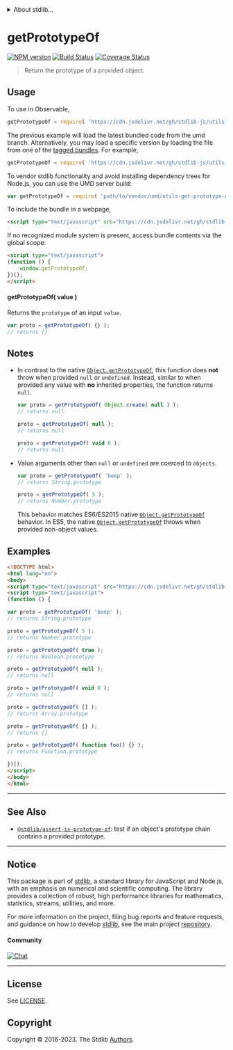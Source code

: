 <!--

@license Apache-2.0

Copyright (c) 2018 The Stdlib Authors.

Licensed under the Apache License, Version 2.0 (the "License");
you may not use this file except in compliance with the License.
You may obtain a copy of the License at

   http://www.apache.org/licenses/LICENSE-2.0

Unless required by applicable law or agreed to in writing, software
distributed under the License is distributed on an "AS IS" BASIS,
WITHOUT WARRANTIES OR CONDITIONS OF ANY KIND, either express or implied.
See the License for the specific language governing permissions and
limitations under the License.

-->


<details>
  <summary>
    About stdlib...
  </summary>
  <p>We believe in a future in which the web is a preferred environment for numerical computation. To help realize this future, we've built stdlib. stdlib is a standard library, with an emphasis on numerical and scientific computation, written in JavaScript (and C) for execution in browsers and in Node.js.</p>
  <p>The library is fully decomposable, being architected in such a way that you can swap out and mix and match APIs and functionality to cater to your exact preferences and use cases.</p>
  <p>When you use stdlib, you can be absolutely certain that you are using the most thorough, rigorous, well-written, studied, documented, tested, measured, and high-quality code out there.</p>
  <p>To join us in bringing numerical computing to the web, get started by checking us out on <a href="https://github.com/stdlib-js/stdlib">GitHub</a>, and please consider <a href="https://opencollective.com/stdlib">financially supporting stdlib</a>. We greatly appreciate your continued support!</p>
</details>

# getPrototypeOf

[![NPM version][npm-image]][npm-url] [![Build Status][test-image]][test-url] [![Coverage Status][coverage-image]][coverage-url] <!-- [![dependencies][dependencies-image]][dependencies-url] -->

> Return the prototype of a provided object.



<section class="usage">

## Usage

To use in Observable,

```javascript
getPrototypeOf = require( 'https://cdn.jsdelivr.net/gh/stdlib-js/utils-get-prototype-of@umd/browser.js' )
```
The previous example will load the latest bundled code from the umd branch. Alternatively, you may load a specific version by loading the file from one of the [tagged bundles](https://github.com/stdlib-js/utils-get-prototype-of/tags). For example,

```javascript
getPrototypeOf = require( 'https://cdn.jsdelivr.net/gh/stdlib-js/utils-get-prototype-of@v0.1.1-umd/browser.js' )
```

To vendor stdlib functionality and avoid installing dependency trees for Node.js, you can use the UMD server build:

```javascript
var getPrototypeOf = require( 'path/to/vendor/umd/utils-get-prototype-of/index.js' )
```

To include the bundle in a webpage,

```html
<script type="text/javascript" src="https://cdn.jsdelivr.net/gh/stdlib-js/utils-get-prototype-of@umd/browser.js"></script>
```

If no recognized module system is present, access bundle contents via the global scope:

```html
<script type="text/javascript">
(function () {
    window.getPrototypeOf;
})();
</script>
```

#### getPrototypeOf( value )

Returns the `prototype` of an input `value`.

```javascript
var proto = getPrototypeOf( {} );
// returns {}
```

</section>

<!-- /.usage -->

<section class="notes">

## Notes

-   In contrast to the native [`Object.getPrototypeOf`][object-get-prototype-of], this function does **not** throw when provided `null` or `undefined`. Instead, similar to when provided any value with **no** inherited properties, the function returns `null`.

    ```javascript
    var proto = getPrototypeOf( Object.create( null ) );
    // returns null

    proto = getPrototypeOf( null );
    // returns null

    proto = getPrototypeOf( void 0 );
    // returns null
    ```

-   Value arguments other than `null` or `undefined` are coerced to `objects`.

    ```javascript
    var proto = getPrototypeOf( 'beep' );
    // returns String.prototype

    proto = getPrototypeOf( 5 );
    // returns Number.prototype
    ```

    This behavior matches ES6/ES2015 native [`Object.getPrototypeOf`][object-get-prototype-of] behavior. In ES5, the native [`Object.getPrototypeOf`][object-get-prototype-of] throws when provided non-object values.

</section>

<!-- /.notes -->

<section class="examples">

## Examples

<!-- eslint-disable no-restricted-syntax, no-empty-function -->

<!-- eslint no-undef: "error" -->

```html
<!DOCTYPE html>
<html lang="en">
<body>
<script type="text/javascript" src="https://cdn.jsdelivr.net/gh/stdlib-js/utils-get-prototype-of@umd/browser.js"></script>
<script type="text/javascript">
(function () {

var proto = getPrototypeOf( 'beep' );
// returns String.prototype

proto = getPrototypeOf( 5 );
// returns Number.prototype

proto = getPrototypeOf( true );
// returns Boolean.prototype

proto = getPrototypeOf( null );
// returns null

proto = getPrototypeOf( void 0 );
// returns null

proto = getPrototypeOf( [] );
// returns Array.prototype

proto = getPrototypeOf( {} );
// returns {}

proto = getPrototypeOf( function foo() {} );
// returns Function.prototype

})();
</script>
</body>
</html>
```

</section>

<!-- /.examples -->

<!-- Section for related `stdlib` packages. Do not manually edit this section, as it is automatically populated. -->

<section class="related">

* * *

## See Also

-   <span class="package-name">[`@stdlib/assert-is-prototype-of`][@stdlib/assert/is-prototype-of]</span><span class="delimiter">: </span><span class="description">test if an object's prototype chain contains a provided prototype.</span>

</section>

<!-- /.related -->

<!-- Section for all links. Make sure to keep an empty line after the `section` element and another before the `/section` close. -->


<section class="main-repo" >

* * *

## Notice

This package is part of [stdlib][stdlib], a standard library for JavaScript and Node.js, with an emphasis on numerical and scientific computing. The library provides a collection of robust, high performance libraries for mathematics, statistics, streams, utilities, and more.

For more information on the project, filing bug reports and feature requests, and guidance on how to develop [stdlib][stdlib], see the main project [repository][stdlib].

#### Community

[![Chat][chat-image]][chat-url]

---

## License

See [LICENSE][stdlib-license].


## Copyright

Copyright &copy; 2016-2023. The Stdlib [Authors][stdlib-authors].

</section>

<!-- /.stdlib -->

<!-- Section for all links. Make sure to keep an empty line after the `section` element and another before the `/section` close. -->

<section class="links">

[npm-image]: http://img.shields.io/npm/v/@stdlib/utils-get-prototype-of.svg
[npm-url]: https://npmjs.org/package/@stdlib/utils-get-prototype-of

[test-image]: https://github.com/stdlib-js/utils-get-prototype-of/actions/workflows/test.yml/badge.svg?branch=v0.1.1
[test-url]: https://github.com/stdlib-js/utils-get-prototype-of/actions/workflows/test.yml?query=branch:v0.1.1

[coverage-image]: https://img.shields.io/codecov/c/github/stdlib-js/utils-get-prototype-of/main.svg
[coverage-url]: https://codecov.io/github/stdlib-js/utils-get-prototype-of?branch=main

<!--

[dependencies-image]: https://img.shields.io/david/stdlib-js/utils-get-prototype-of.svg
[dependencies-url]: https://david-dm.org/stdlib-js/utils-get-prototype-of/main

-->

[chat-image]: https://img.shields.io/gitter/room/stdlib-js/stdlib.svg
[chat-url]: https://app.gitter.im/#/room/#stdlib-js_stdlib:gitter.im

[stdlib]: https://github.com/stdlib-js/stdlib

[stdlib-authors]: https://github.com/stdlib-js/stdlib/graphs/contributors

[umd]: https://github.com/umdjs/umd
[es-module]: https://developer.mozilla.org/en-US/docs/Web/JavaScript/Guide/Modules

[deno-url]: https://github.com/stdlib-js/utils-get-prototype-of/tree/deno
[umd-url]: https://github.com/stdlib-js/utils-get-prototype-of/tree/umd
[esm-url]: https://github.com/stdlib-js/utils-get-prototype-of/tree/esm
[branches-url]: https://github.com/stdlib-js/utils-get-prototype-of/blob/main/branches.md

[stdlib-license]: https://raw.githubusercontent.com/stdlib-js/utils-get-prototype-of/main/LICENSE

[object-get-prototype-of]: https://developer.mozilla.org/en-US/docs/Web/JavaScript/Reference/Global_Objects/Object/getPrototypeOf

<!-- <related-links> -->

[@stdlib/assert/is-prototype-of]: https://github.com/stdlib-js/assert-is-prototype-of/tree/umd

<!-- </related-links> -->

</section>

<!-- /.links -->
